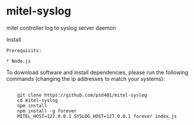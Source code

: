 mitel-syslog
============

mitel controller log to syslog server daemon

Install

    Prerequisits:

    * Node.js

To download software and install dependencies, please run the following commands (changing the ip addresses to match your systems):

<code>
    git clone https://github.com/psd401/mitel-syslog
    cd mitel-syslog
    npm install
    npm install -g forever
    MITEL_HOST=127.0.0.1 SYSLOG_HOST=127.0.0.1 forever index.js
</code>